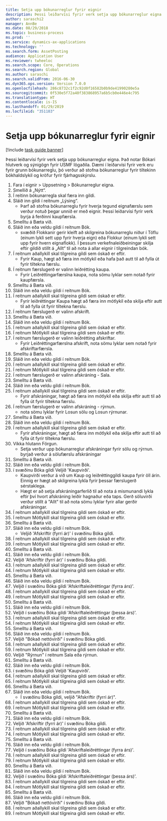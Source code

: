 ```yaml
---
title: Setja upp bókunarreglur fyrir eignir
description: Þessi leiðarvísi fyrir verk setja upp bókunarreglur eigna.
author: saraschi2
manager: AnnBe
ms.date: 08/29/2018
ms.topic: business-process
ms.prod: ''
ms.service: dynamics-ax-applications
ms.technology: ''
ms.search.form: AssetPosting
audience: Application User
ms.reviewer: twheeloc
ms.search.scope: Core, Operations
ms.search.region: Global
ms.author: saraschi
ms.search.validFrom: 2016-06-30
ms.dyn365.ops.version: Version 7.0.0
ms.openlocfilehash: 286c8732c1f2c92d0f16582b0b9de41990280e5a
ms.sourcegitcommit: 0f530e5f72a40f383868957a6b5cb0e446e4c795
ms.translationtype: HT
ms.contentlocale: is-IS
ms.lasthandoff: 01/29/2019
ms.locfileid: "351103"
---
```

# <a name="set-up-fixed-asset-posting-profiles"></a>Setja upp bókunarreglur fyrir eignir

[!include [task guide banner](../../includes/task-guide-banner.md)]

Þessi leiðarvísi fyrir verk setja upp bókunarreglur eigna.  Það notar Bókari hlutverk og sýnigögn fyrir USMF lögaðila.  Dæmi í leiðarvísi fyrir verk eru fyrir grunn bókunarreglu, þó verður að stofna bókunarreglur fyrir tiltekinn bókhaldslykil og kröfur fyrir fjárhagsskýrslu.

1. Fara í eignir > Uppsetning > Bókunarreglur eigna.
2. Smellið á „Nýtt“.
3. Í reitinn bókunarregla skal færa inn gildi.
4. Sláið inn gildi í reitnum „Lýsing“.
    * Þarf að stofna bókunarreglu fyrir hverja tegund eignafærslu sem verður notuð þegar unnið er með eignir.  Þessi leiðarvísi fyrir verk byrja á ferðinni kaupfærsla.  
5. Smelltu á Bæta við.
6. Sláið inn eða veldu gildi í reitnum Bók.
    * svæðið Flokkanir gerir kleift að skilgreina bókunarreglu niður í Töflu (einum lykli sett upp fyrir hverja eign) eða Flokkur (einum lykli sett upp fyrir hvern eignaflokk).  Í þessum verkefnaleiðbeiningar skilja eftir gildið stillt á „Allt“ til að nota á allar eignir í tilgreindan bók.  
7. Í reitnum aðallykill skal tilgreina gildi sem óskað er eftir.
    * Fyrir Kaup, hægt að færa inn mótlykil eða hafa það autt til að fylla út fyrir tiltekna færslu.    
8. Í reitnum færslugerð er valinn leiðrétting kaupa.
    * Fyrir Leiðréttingarfærslna kaupa, nota sömu lyklar sem notað fyrir kaupfærsla.  
9. Smelltu á Bæta við.
10. Sláið inn eða veldu gildi í reitnum Bók.
11. Í reitnum aðallykill skal tilgreina gildi sem óskað er eftir.
    * Fyrir leiðréttingar Kaupa hægt að færa inn mótlykil eða skilja eftir autt til að fylla út fyrir tiltekna færslu.    
12. Í reitnum færslugerð er valinn afskrift.
13. Smelltu á Bæta við.
14. Sláið inn eða veldu gildi í reitnum Bók.
15. Í reitnum aðallykill skal tilgreina gildi sem óskað er eftir.
16. Í reitnum Mótlykill skal tilgreina gildi sem óskað er eftir.
17. Í reitnum færslugerð er valinn leiðrétting afskriftar.
    * Fyrir Leiðréttingarfærslna afskrift, nota sömu lyklar sem notað fyrir afskriftarfærsla.  
18. Smelltu á Bæta við.
19. Sláið inn eða veldu gildi í reitnum Bók.
20. Í reitnum aðallykill skal tilgreina gildi sem óskað er eftir.
21. Í reitnum Mótlykill skal tilgreina gildi sem óskað er eftir.
22. Í reitnum færslugerð er valinn afskráning - Sala.
23. Smelltu á Bæta við.
24. Sláið inn eða veldu gildi í reitnum Bók.
25. Í reitnum aðallykill skal tilgreina gildi sem óskað er eftir.
    * Fyrir afskráningar, hægt að færa inn mótlykil eða skilja eftir autt til að fylla út fyrir tiltekna færslu.  
26. Í reitnum færslugerð er valinn afskráning - rýrnun.
    * nota sömu lyklar fyrir Losun sölu og Losun rýrnunar.  
27. Smelltu á Bæta við.
28. Sláið inn eða veldu gildi í reitnum Bók.
29. Í reitnum aðallykill skal tilgreina gildi sem óskað er eftir.
    * Fyrir afskráningar, hægt að færa inn mótlykil eða skilja eftir autt til að fylla út fyrir tiltekna færslu.  
30. Víkka hlutann Förgun.
    * Setja verður upp bókunarreglur afskráningar fyrir sölu og rýrnun.  byrjað verður á sölufærslu afskráningar  
31. Smelltu á Bæta við.
32. Sláið inn eða veldu gildi í reitnum Bók.
33. í svæðinu Bóka gildi Veljið 'Kaupvirði'.
    * Kaupvirði verður á við um Kaup og leiðréttinggildi kaupa fyrir öll árin.  Einnig er hægt að skilgreina lykla fyrir þessar færslugerð sérstaklega.  
    * Hægt er að setja afskráningarferlið til að nota á mismunandi lykla eftir því hvort afskráning leiðir hagnaður eða taps.  Gerð söluvirði verður stillt á "Allt" til að nota sömu lyklar fyrir allar gerðir afskráningar.  
34. Í reitnum aðallykill skal tilgreina gildi sem óskað er eftir.
35. Í reitnum Mótlykill skal tilgreina gildi sem óskað er eftir.
36. Smelltu á Bæta við.
37. Sláið inn eða veldu gildi í reitnum Bók.
    * Veljið 'Afskriftir (fyrri ár)' í svæðinu Bóka gildi.  
38. Í reitnum aðallykill skal tilgreina gildi sem óskað er eftir.
39. Í reitnum Mótlykill skal tilgreina gildi sem óskað er eftir.
40. Smelltu á Bæta við.
41. Sláið inn eða veldu gildi í reitnum Bók.
42. Veljið 'Afskriftir (fyrri ár)' í svæðinu Bóka gildi.
43. Í reitnum aðallykill skal tilgreina gildi sem óskað er eftir.
44. Í reitnum Mótlykill skal tilgreina gildi sem óskað er eftir.
45. Smelltu á Bæta við.
46. Sláið inn eða veldu gildi í reitnum Bók.
47. Veljið í svæðinu Bóka gildi 'Afskriftaleiðréttingar (fyrra árs)'.
48. Í reitnum aðallykill skal tilgreina gildi sem óskað er eftir.
49. Í reitnum Mótlykill skal tilgreina gildi sem óskað er eftir.
50. Smelltu á Bæta við.
51. Sláið inn eða veldu gildi í reitnum Bók.
52. Veljið í svæðinu Bóka gildi 'Afskriftaleiðréttingar (þessa árs)'.
53. Í reitnum aðallykill skal tilgreina gildi sem óskað er eftir.
54. Í reitnum Mótlykill skal tilgreina gildi sem óskað er eftir.
55. Smelltu á Bæta við.
56. Sláið inn eða veldu gildi í reitnum Bók.
57. Veljið "Bókað nettóvirði" í svæðinu Bóka gildi.
58. Í reitnum aðallykill skal tilgreina gildi sem óskað er eftir.
59. Í reitnum Mótlykill skal tilgreina gildi sem óskað er eftir.
60. Veljið "Rýrnun" í reitnum Sala eða rýrnun.
61. Smelltu á Bæta við.
62. Sláið inn eða veldu gildi í reitnum Bók.
63. í svæðinu Bóka gildi Veljið 'Kaupvirði'.
64. Í reitnum aðallykill skal tilgreina gildi sem óskað er eftir.
65. Í reitnum Mótlykill skal tilgreina gildi sem óskað er eftir.
66. Smelltu á Bæta við.
67. Sláið inn eða veldu gildi í reitnum Bók.
    * Í svæðinu Bóka gildi, veljið "Afskriftir (fyrri ár)".  
68. Í reitnum aðallykill skal tilgreina gildi sem óskað er eftir.
69. Í reitnum Mótlykill skal tilgreina gildi sem óskað er eftir.
70. Smelltu á Bæta við.
71. Sláið inn eða veldu gildi í reitnum Bók.
72. Veljið 'Afskriftir (fyrri ár)' í svæðinu Bóka gildi.
73. Í reitnum aðallykill skal tilgreina gildi sem óskað er eftir.
74. Í reitnum Mótlykill skal tilgreina gildi sem óskað er eftir.
75. Smelltu á Bæta við.
76. Sláið inn eða veldu gildi í reitnum Bók.
77. Veljið í svæðinu Bóka gildi 'Afskriftaleiðréttingar (fyrra árs)'.
78. Í reitnum aðallykill skal tilgreina gildi sem óskað er eftir.
79. Í reitnum Mótlykill skal tilgreina gildi sem óskað er eftir.
80. Smelltu á Bæta við.
81. Sláið inn eða veldu gildi í reitnum Bók.
82. Veljið í svæðinu Bóka gildi 'Afskriftaleiðréttingar (þessa árs)'.
83. Í reitnum aðallykill skal tilgreina gildi sem óskað er eftir.
84. Í reitnum Mótlykill skal tilgreina gildi sem óskað er eftir.
85. Smelltu á Bæta við.
86. Sláið inn eða veldu gildi í reitnum Bók.
87. Veljið "Bókað nettóvirði" í svæðinu Bóka gildi.
88. Í reitnum aðallykill skal tilgreina gildi sem óskað er eftir.
89. Í reitnum Mótlykill skal tilgreina gildi sem óskað er eftir.


